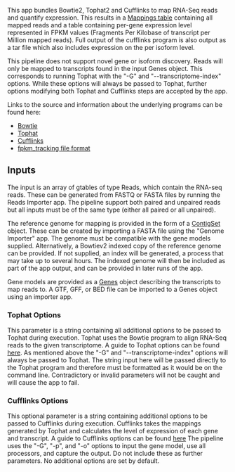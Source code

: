 This app bundles Bowtie2, Tophat2 and Cufflinks to map RNA-Seq reads and
quantify expression. This results in a [Mappings
table](http://wiki.dnanexus.com/Types/Mappings) containing all mapped reads
and a table containing per-gene expression level represented in FPKM values
(Fragments Per Kilobase of transcript per Million mapped reads). Full
output of the cufflinks program is also output as a tar file which also
includes expression on the per isoform level.

This pipeline does not support novel gene or isoform discovery. Reads will
only be mapped to transcripts found in the input Genes object. This
corresponds to running Tophat with the "-G" and "--transcriptome-index"
options. While these options will always be passed to Tophat, further
options modifying both Tophat and Cufflinks steps are accepted by the app.

Links to the source and information about the underlying programs can be
found here:

* [Bowtie](http://bowtie-bio.sourceforge.net/index.shtml)
* [Tophat](http://tophat.cbcb.umd.edu/)
* [Cufflinks](http://cufflinks.cbcb.umd.edu/)
* [fpkm_tracking file format](http://cufflinks.cbcb.umd.edu/manual.html#fpkm_tracking_format)

## Inputs

The input is an array of gtables of type Reads, which contain the RNA-seq
reads. These can be generated from FASTQ or FASTA files by running the
Reads Importer app. The pipeline support both paired and unpaired reads but
all inputs must be of the same type (either all paired or all unpaired).

The reference genome for mapping is provided in the form of a
[ContigSet](http://wiki.dnanexus.com/Types/ContigSet) object. These can be
created by importing a FASTA file using the "Genome Importer" app. The
genome must be compatible with the gene models supplied. Alternatively, a
Bowtiev2 indexed copy of the reference genome can be provided. If not
supplied, an index will be generated, a process that may take up to several
hours. The indexed genome will then be included as part of the app output,
and can be provided in later runs of the app.

Gene models are provided as a
[Genes](http://wiki.dnanexus.com/create/Types/Genes) object describing the
transcripts to map reads to. A GTF, GFF, or BED file can be imported to a
Genes object using an importer app.

### Tophat Options

This parameter is a string containing all additional options to be passed
to Tophat during execution. Tophat uses the Bowtie program to align RNA-Seq
reads to the given transcriptome. A guide to Tophat options can be found
[here](http://tophat.cbcb.umd.edu/manual.html#toph). As mentioned above the
"-G" and "--transcriptome-index" options will always be passed to Tophat.
The string input here will be passed directly to the Tophat program and
therefore must be formatted as it would be on the command line.
Contradictory or invalid parameters will not be caught and will cause the
app to fail.

### Cufflinks Options

This optional parameter is a string containing additional options to be
passed to Cufflinks during execution. Cufflinks takes the mappings
generated by Tophat and calculates the level of expression of each gene and
transcript. A guide to Cufflinks options can be found
[here](http://cufflinks.cbcb.umd.edu/manual.html#cufflinks) The pipeline
uses the "-G", "-p", and "-o" options to input the gene model, use all
processors, and capture the output. Do not include these as further
parameters. No additional options are set by default.
